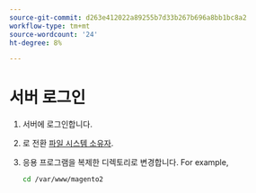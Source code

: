 ```yaml
---
source-git-commit: d263e412022a89255b7d33b267b696a8bb1bc8a2
workflow-type: tm+mt
source-wordcount: '24'
ht-degree: 8%

---
```

# 서버 로그인

1. 서버에 로그인합니다.
1. 로 전환 [파일 시스템 소유자](../installation/prerequisites/file-system/overview.md).
1. 응용 프로그램을 복제한 디렉토리로 변경합니다. For example,

   ```bash
   cd /var/www/magento2
   ```
